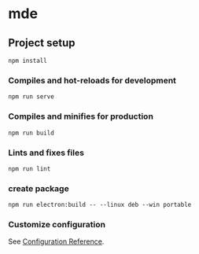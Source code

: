 # mde

## Project setup
```
npm install
```

### Compiles and hot-reloads for development
```
npm run serve
```

### Compiles and minifies for production
```
npm run build
```

### Lints and fixes files
```
npm run lint
```

### create package

```
npm run electron:build -- --linux deb --win portable
```

### Customize configuration
See [Configuration Reference](https://cli.vuejs.org/config/).
